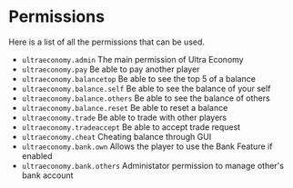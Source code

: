 # Permissions
Here is a list of all the permissions that can be used.
<br>

* `ultraeconomy.admin`
  The main permission of Ultra Economy
* `ultraeconomy.pay`
  Be able to pay another player
* `ultraeconomy.balancetop`
  Be able to see the top 5 of a balance
* `ultraeconomy.balance.self`
  Be able to see the balance of your self
* `ultraeconomy.balance.others`
  Be able to see the balance of others
* `ultraeconomy.balance.reset`
  Be able to reset a balance
* `ultraeconomy.trade`
  Be able to trade with other players
* `ultraeconomy.tradeaccept`
  Be able to accept trade request
* `ultraeconomy.cheat`
  Cheating balance through GUI
* `ultraeconomy.bank.own`
  Allows the player to use the Bank Feature if enabled
* `ultraeconomy.bank.others`
  Administator permission to manage other's bank account
